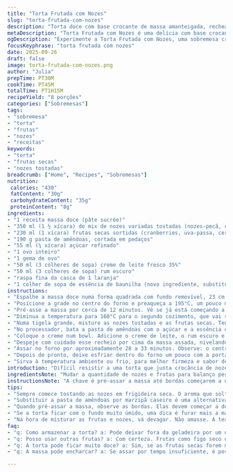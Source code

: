 ```yaml
---
title: "Torta Frutada com Nozes"
slug: "torta-frutada-com-nozes"
description: "Torta doce com base crocante de massa amanteigada, recheada com mistura rica de nozes tostadas, frutas secas, pasta de amêndoas e um toque de rum. Processo envolve pré-cozimento da massa para evitar que fique encharcada, depois recheio cremoso com textura firme e sabor complexo. Receita adapta nozes e frutas conforme o que tiver disponível, oferece aroma cítrico pela casca de laranja e um equilíbrio entre doçura e leve acidez das frutas. Ideal para sobremesa em épocas festivas ou para impressionar com ingredientes simples e resultados sofisticados."
metaDescription: "Torta Frutada com Nozes é uma delícia com base crocante e um recheio rico de frutas e nozes, ideal para impressionar!"
ogDescription: "Experimente a Torta Frutada com Nozes, uma sobremesa crocante e rica em sabores, perfeita para ocasiões especiais."
focusKeyphrase: "torta frutada com nozes"
date: 2025-09-26
draft: false
image: torta-frutada-com-nozes.png
author: "Julia"
prepTime: PT30M
cookTime: PT45M
totalTime: PT1H15M
recipeYield: "8 porções"
categories: ["Sobremesas"]
tags:
- "sobremesa"
- "torta"
- "frutas"
- "nozes"
- "receitas"
keywords:
- "torta"
- "frutas secas"
- "nozes tostadas"
breadcrumb: ["Home", "Recipes", "Sobremesas"]
nutrition: 
 calories: "430"
 fatContent: "30g"
 carbohydrateContent: "35g"
 proteinContent: "8g"
ingredients:
- "1 receita massa doce (pâte sucrée)"
- "350 ml (1 ½ xícara) de mix de nozes variadas tostadas (nozes-pecã, castanha de caju, pistache)"
- "230 ml (1 xícara) frutas secas sortidas (cranberries, uva-passa, cerejas, damasco em cubos)"
- "190 g pasta de amêndoas, cortada em pedaços"
- "55 ml (¼ xícara) açúcar refinado"
- "1 ovo inteiro"
- "1 gema de ovo"
- "50 ml (3 colheres de sopa) creme de leite fresco 35%"
- "50 ml (3 colheres de sopa) rum escuro"
- "raspa fina da casca de 1 laranja"
- "1 colher de sopa de essência de baunilha (novo ingrediente, substituindo parte do zesto para aroma adicional)"
instructions:
- "Espalhe a massa doce numa forma quadrada com fundo removível, 23 cm de lado, altura 2,5 cm. Pressione bem a massa nas bordas para evitar que descole. Não esqueça de furar o fundo com garfo — ajuda a liberar bolhas e mantém crocância. Leve à geladeira por uns 25 minutos para firmar, isso evita que encolha no forno."
- "Posicione a grade no centro do forno e preaqueça a 195°C, um pouco menos que indicado no clássico para controlar melhor o dourado da massa."
- "Pré-asse a massa por cerca de 12 minutos. Vê se já está começando a ganhar cor nas bordas e a base não parece mais crua no toque. Essa pré-cozida evita que a base absorva umidade do recheio e fique mole depois. Retire do forno e deixe esfriar totalmente antes de colocar o recheio."
- "Diminua a temperatura para 160°C para o segundo cozimento, que vai ser mais longo porém delicado para não escurecer demais os açúcares da amêndoa."
- "Numa tigela grande, misture as nozes tostadas e as frutas secas. Tento sempre variar, use o que está na despensa, trocar castanha do Pará por pecã, ou cranberries por damasco seco faz a diferença nas nuances."
- "No processador, bata a pasta de amêndoas com o açúcar e a essência de baunilha até formar creme homogêneo. Depois, junte o ovo inteiro e a gema, processando até a mistura ficar bem lisa, quase sedosa, sinal que proteína e gordura se incorporaram bem."
- "Coloque o creme num bowl. Adicione o creme de leite, o rum escuro e as raspas de laranja — esse óleo das cascas é ouro para dar frescor. Misture tudo com as frutas e nozes preparando o recheio."
- "Despeje com cuidado esse recheio por cima da massa assada, nivelando de leve para não compactar demais as frutas. Tenha mão firme, para não acumular líquido nas extremidades."
- "Assar no forno por aproximadamente 28 a 33 minutos. Observe: o centro deve estar firme ao toque, mas ainda um pouco macio, bordas douradas e aroma de noz e rum no ar. Pode fazer um teste com palito — ele pode sair com migalhas úmidas, não completamente seco."
- "Depois de pronto, deixe esfriar dentro do forno um pouco com a porta entreaberta, para evitar choque térmico que pode rachar a torta."
- "Sirva à temperatura ambiente ou frio, para melhor firmeza e sabor desenvolvido. Pode acompanhar com chantilly ou sorvete de baunilha simples — garante contraste de quente/frio, cremoso/seco."
introduction: "Difícil resistir a uma torta que junta crocância de nozes tostadas, doçura suculenta das frutas secas e cremosidade da pasta de amêndoas. Trabalhar essa combinação, que me rendeu algumas tentativas frustradas, foi um jogo de texturas e controle de forno. A massa doce pré-assada previne o desastroso fundo úmido, que é o terror de todo amante de tartes. O toque de rum escuro traz aquela profundidade que, aqui, não compete com as frutas, mas realça a complexidade da amêndoa, enquanto o aroma cítrico da laranja quebra o excesso de doçura. O segredo está mais na prática do que na receita, com ajustes finos de tempo e temperatura para alcançar a cor e o toque ideais."
ingredientsNote: "Mudar a quantidade de nozes e frutas para balanço pessoal. Tostar as nozes em frigideira seca antes melhora aroma e sabor, mas cuidado para não escurecer demais. Pasta de amêndoas pode ser substituída por marzipã caseiro para textura diferente, só aumente líquido se ficar muito denso. Se não tiver rum, use conhaque ou omitiria — ganha mas perde o toque especial. Raspas de laranja frescas são fundamentais, evite partes brancas para não amargar. Para veganos, substituir creme de leite por creme de coco, ovo por linhaça hidratada, mas o resultado muda bastante."
instructionsNote: "A chave é pré-assar a massa até bordas começarem a dourar, sinal de que a gordura já está liberada e criará barreira. Essa etapa evita muita frustração com massa encharcada. Mesclar pasta de amêndoas com açúcar antes de ovos evita coagulação desigual, a batida no processador é uma mão na roda para homogeneizar. Incorporar frutas e nozes delicadamente evita amassar ingredientes. Controlar forno entre pré-assar e assar final é crucial: muito quente escurece, muito baixo não assa direito. Se dourar rápido, coloque papel alumínio nos últimos minutos, assim mantém textura sem queimar. Deixe a torta esfriar lenta, redução brusca pode quebrar peça. Na dúvida, o teste do palito e o toque do dedo no centro confortam mais que tempo exato."
tips:
- "Sempre comece tostando as nozes em frigideira seca. O aroma que solta é incrível. Cuidado com o tempo, não escureça demais. Se o cheiro começar a mudar, é porque estão quase lá."
- "Substituir a pasta de amêndoas por marzipã caseiro é uma alternativa válida. A textura muda, então cuidado com a umidade. Pode precisar de mais líquido, não deixe ficar muito denso. Essa troca afeta o sabor."
- "Quando pré-assar a massa, observe as bordas. Elas devem começar a dourar levemente. Isso indica que a gordura liberou e criou a barreira necessária. Outra dica? Use papel alumínio se estiver dourando muito rápido."
- "Se a torta ficar com o fundo muito úmido, uma dica é furar mais a massa antes de assar. Isso ajuda a soltar o vapor. Outra solução é deixar esfriar no forno com a porta entreaberta. Evita choques térmicos."
- "Na hora de misturar as frutas e nozes, vá devagar. Não amasse. A textura das frutas é importante. Misturar com calma preserva os formatos. O ideal é incorporar bem, sem deixar grumos."
faq:
- "q: Como armazenar a torta? a: Pode deixar fora da geladeira por um dia. Se não for consumir, envolva bem em plástico e coloque na geladeira. Até uma semana, mas o ideal é comer fresquinha."
- "q: Posso usar outras frutas? a: Com certeza. Frutas como figo seco ou até abacaxi desidratado dão um toque diferente. Trocar as nozes também vale. A chave está na textura e sabor que você busca."
- "q: A torta pode ficar muito doce? a: Sim, se as frutas secas forem muito doces, cuidado com o açúcar. Ajuste a quantidade na receita se precisar. Fique de olho na mistura e ajuste conforme seu gosto."
- "q: A massa pode encharcar? a: Se assar por tempo insuficiente, é possível. A pré-assagem evita isso um pouco, mas não descuide. Se perceber, aumente a temperatura um pouco nos últimos minutos. Ajuda a secar."

---
```

